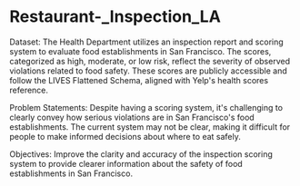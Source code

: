 # Restaurant-_Inspection_LA
Dataset: The Health Department utilizes an inspection report and scoring system to evaluate food establishments in San Francisco. The scores, categorized as high, moderate, or low risk, reflect the severity of observed violations related to food safety. These scores are publicly accessible and follow the LIVES Flattened Schema, aligned with Yelp's health scores reference.

Problem Statements: Despite having a scoring system, it's challenging to clearly convey how serious violations are in San Francisco's food establishments. The current system may not be clear, making it difficult for people to make informed decisions about where to eat safely.

Objectives: Improve the clarity and accuracy of the inspection scoring system to provide clearer information about the safety of food establishments in San Francisco.
